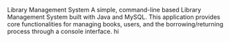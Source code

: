 Library Management System
A simple, command-line based Library Management System built with Java and MySQL. This application provides core functionalities for managing books, users, and the borrowing/returning process through a console interface. hi